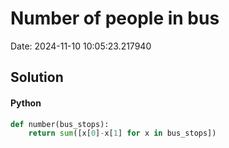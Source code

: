 # Number of people in bus

Date: 2024-11-10 10:05:23.217940

## Solution

#### Python
```python
def number(bus_stops):
    return sum([x[0]-x[1] for x in bus_stops])
 ```